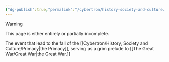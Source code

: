 ```yaml
---
{"dg-publish":true,"permalink":"/cybertron/history-society-and-culture/decepticon-uprising/","noteIcon":"default"}
---
```

  
>[!warning] 
>This page is either entirely or partially incomplete. 

The event that lead to the fall of the [[Cybertron/History, Society and Culture/Primacy\|the Primacy]], serving as a grim prelude to [[The Great War/Great War\|the Great War.]]